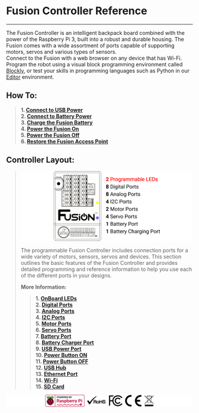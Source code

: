 # **Fusion Controller Reference**
-----
The Fusion Controller is an intelligent backpack board combined with the power of the Raspberry Pi 3, built into a robust and durable housing. The Fusion comes with a wide assortment of ports capable of supporting motors, servos and various types of sensors.    
Connect to the Fusion with a web browser on any device that has Wi-Fi. Program the robot using a visual block programming environment called [Blockly](Blockly.md), or test your skills in programming languages such as Python in our [Editor](Editor.md) environment.

## **How To:**
>**1. [Connect to USB Power](Connect_USB_Power.md)**  
>**2. [Connect to Battery Power](Connect_Battery.md)**  
>**3. [Charge the Fusion Battery](Charge_Battery.md)**  
>**4. [Power the Fusion On](Power_On.md)**  
>**5. [Power the Fusion Off](Power_Off.md)**  
>**6. [Restore the Fusion Access Point](AP_Restore.md#restore-ssid-and-passkey-via-the-system-recovery-wire)**  

## **Controller Layout:**
>![](img/Fusion_Controller/Controller_Layout.gif)
>
>The programmable Fusion Controller includes connection ports for a wide variety of motors, sensors, servos and devices.  This section outlines the basic features of the Fusion Controller and provides detailed programming and reference information to help you use each of the different ports in your designs.
>
>**More Information:** 
>>**1. [OnBoard LEDs](On_Board_LED.md)**  
**2. [Digital Ports](Digital_Ports.md)**  
**3. [Analog Ports](Analog_Ports.md)**  
**4. [I2C Ports](I2C_Ports.md)**  
**5. [Motor Ports](Motor_Ports.md)**  
**6. [Servo Ports](Servo_Ports.md)**  
**7. [Battery Port](Connect_Battery.md)**  
**8. [Battery Charger Port](Charge_Battery.md)**  
**9. [USB Power Port](Connect_USB_Power.md)**  
**10. [Power Button ON](Power_On.md)**  
**11. [Power Button OFF](Power_Off.md)**  
**12. [USB Hub](USB_Hub.md)**  
**13. [Ethernet Port](Ethernet_Port.md)**  
**14. [Wi-Fi](WiFi_Hub.md)**  
**15. [SD Card](SD_Card.md)**  

![](img/Controller_Logos.png)